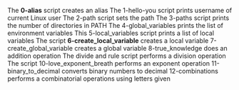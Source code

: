 The **0-alias** script creates an alias
The 1-hello-you script prints username of current Linux user
The 2-path script sets the path
The 3-paths script prints the number of directories in PATH
The 4-global_variables prints the list of environment variables
This 5-local_variables script prints a list of local variables
The script **6-create_local_variable** creates a local variable
7-create_global_variable creates a global variable
8-true_knowledge does an addition operation
The divide and rule script performs a division operation
The script 10-love_exponent_breath performs an exponent operation
11-binary_to_decimal converts binary numbers to decimal
12-combinations performs a combinatorial operations using letters given
